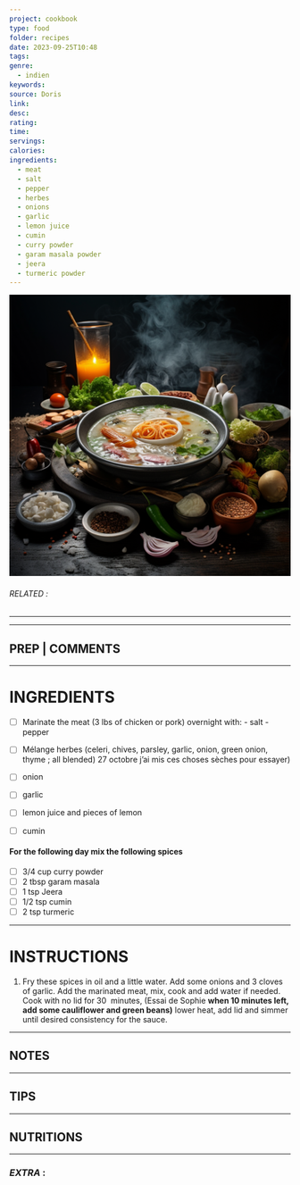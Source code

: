 ```yaml
---
project: cookbook
type: food
folder: recipes
date: 2023-09-25T10:48
tags: 
genre:
  - indien
keywords: 
source: Doris
link: 
desc: 
rating: 
time: 
servings: 
calories: 
ingredients:
  - meat
  - salt
  - pepper
  - herbes
  - onions
  - garlic
  - lemon juice
  - cumin
  - curry powder
  - garam masala powder
  - jeera
  - turmeric powder
---
```


![IMAGE](_default.png)

###### *RELATED* : 
---


---
## PREP | COMMENTS



---
# INGREDIENTS

- [ ] Marinate the meat (3 lbs of chicken or pork) overnight with:
			- salt
			- pepper

- [ ] Mélange herbes (celeri, chives, parsley, garlic, onion, green onion, thyme ; all blended) 27 octobre j’ai mis ces choses sèches pour essayer)
- [ ] onion
- [ ] garlic
- [ ] lemon juice and pieces of lemon
- [ ] cumin

#### For the following day mix the following spices

- [ ] 3/4 cup curry powder
- [ ] 2 tbsp garam masala
- [ ] 1 tsp Jeera 
- [ ] 1/2 tsp cumin
- [ ] 2 tsp turmeric

---
# INSTRUCTIONS

1. Fry these spices in oil and a little water. Add some onions and 3 cloves of garlic. Add the marinated meat, mix, cook and add water if needed. Cook with no lid for 30  minutes, (Essai de Sophie **when 10 minutes left, add some cauliflower and green beans)** lower heat, add lid and simmer until desired consistency for the sauce.

---
## NOTES



---
## TIPS



---
## NUTRITIONS



---
### *EXTRA* :



